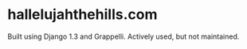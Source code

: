 hallelujahthehills.com
======================

Built using Django 1.3 and Grappelli. Actively used, but not maintained.
